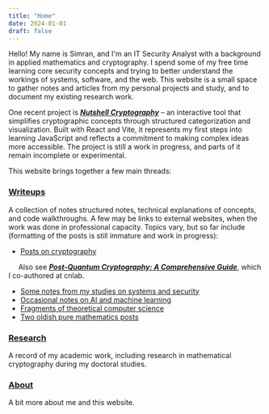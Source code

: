 ```yaml
---
title: "Home"
date: 2024-01-01
draft: false
---
```


Hello! My name is Simran, and I'm an IT Security Analyst with a background in applied mathematics and cryptography. I spend some of my free time learning core security concepts and trying to better understand the workings of systems, software, and the web. This website is a small space to gather notes and articles from my personal projects and study, and to document my existing research work. 

One recent project is ***[Nutshell Cryptography](https://nutshellcryptography.pages.dev/)***  – an interactive tool that simplifies cryptographic concepts through structured categorization and visualization. Built with React and Vite, it represents my first steps into learning JavaScript and reflects a commitment to making complex ideas more accessible. The project is still a work in progress, and parts of it remain incomplete or experimental.

This website brings together a few main threads:

### [Writeups](/writeups/)
A collection of notes structured notes, technical explanations of concepts, and code walkthroughs. A few may be links to external websites, when the work was done in professional capacity. Topics vary, but so far include (formatting of the posts is still immature and work in progress): 

- [Posts on cryptography](/writeups/#cryptography)
 
&nbsp;&nbsp;&nbsp;&nbsp; Also see ***[Post-Quantum Cryptography: A Comprehensive Guide](https://www.cnlab.ch/fileadmin/documents/Publikationen/2025/Post-Quantum_Cryptography_-__A_Comprehensive_Guide.pdf)***, which I co-authored at cnlab.
- [Some notes from my studies on systems and security](/writeups/#systems-applications-security)  
- [Occasional notes on AI and machine learning](/writeups/#ai-and-machine-learning)  
- [Fragments of theoretical computer science](/writeups/#theoretical-computer-science)  
- [Two oldish pure mathematics posts](/writeups/#mathematics)  

### [Research](/research/)

A record of my academic work, including research in mathematical cryptography during my doctoral studies.


### [About](/about/)

A bit more about me and this website.
